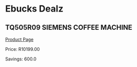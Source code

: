 
# Ebucks Dealz
## TQ505R09 SIEMENS COFFEE MACHINE
[Product Page](https://www.ebucks.com/web/shop/productSelected.do?prodId=1158943099&catId=1157555110)

Price: R10199.00

Savings: 600.0


	